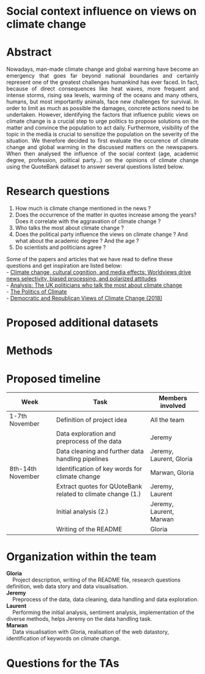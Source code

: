 # **Social context influence on views on climate change**
# Abstract
<p align= "justify"> Nowadays, man-made climate change and global warming have become an emergency that goes far beyond national boundaries and certainly represent one of the greatest challenges humankind has ever faced. In fact, because of direct consequences like heat waves, more frequent and intense storms, rising sea levels, warming of the oceans and many others, humans, but most importantly animals, face new challenges for survival. In order to limit as much as possible the damages, concrete actions need to be undertaken. However, identifying the factors that influence public views on climate change is a crucial step to urge politics to propose solutions on the matter and convince the population to act daily. Furthermore, visibility of the topic in the media is crucial to sensitize the population on the severity of the situation. We therefore decided to first evaluate the occurence of climate change and global warming in the discussed matters on the newspapers. When then analysed the influence of the social context (age, academic degree, profession, political party…) on the opinions of climate change using the QuoteBank dataset to answer several questions listed below.</p>

# Research questions
1.	How much is climate change mentioned in the news ? 
2.	Does the occurrence of the matter in quotes increase among the years? Does it correlate with the aggravation of climate change ?
3.	Who talks the most about climate change ?
4.	Does the political party influence the views on climate change ? And what about the academic degree ? And the age ?
5.	Do scientists and politicians agree ?

Some of the papers and articles that we have read to define these questions and get inspiration are listed below:<br />
    - [Climate change, cultural cognition, and media effects: Worldviews drive news selectivity, biased processing, and polarized attitudes](https://doi.org/10.1177%2F0963662518801170)<br />
    - [Analysis: The UK politicians who talk the most about climate change](https://www.carbonbrief.org/analysis-the-uk-politicians-who-talk-the-most-about-climate-change)<br />
    - [The Politics of Climate](https://www.pewresearch.org/internet/wp-content/uploads/sites/9/2016/10/PS_2016.10.04_Politics-of-Climate_FINAL.pdf)<br />
    - [Democratic and Republican Views of Climate Change (2018)](https://climatecommunication.yale.edu/visualizations-data/partisan-maps-2018/)<br />

# Proposed additional datasets

# Methods

# Proposed timeline
|Week|Task|Members involved|
|----|----|----------------|
|1-7th November|Definition of project idea|All the team|
|   |Data exploration and preprocess of the data|Jeremy|
| |Data cleaning and further data handling pipelines|Jeremy, Laurent, Gloria|
|8th-14th November|Identification of key words for climate change|Marwan, Gloria|
| |Extract quotes for QUoteBank related to climate change (1.)|Jeremy, Laurent|
| |Initial analysis (2.)|Jeremy, Laurent, Marwan|
| |Writing of the README|Gloria|


# Organization within the team
**Gloria**<br />
    Project description, writing of the README file, research questions definition, web data story and data visualisation.<br />
**Jeremy**<br /> 
    Preprocess of the data, data cleaning, data handling and data exploration.<br />
**Laurent**<br />
    Performing the initial analysis, sentiment analysis, implementation of the diverse methods, helps Jeremy on the data handling task.<br />
**Marwan**<br />
    Data visualisation with Gloria, realisation of the web datastory, identification of keywords on climate change.<br />


# Questions for the TAs
